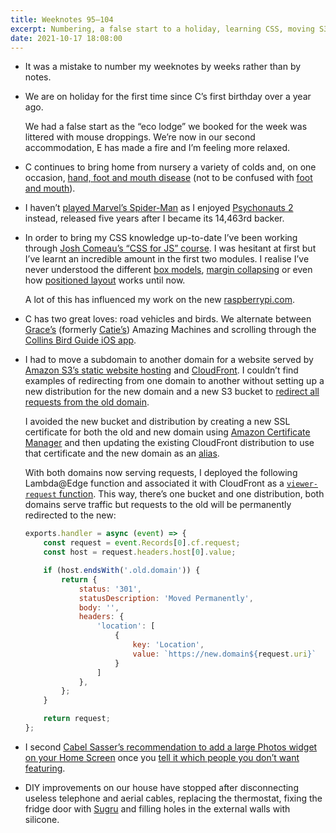 ```yaml
---
title: Weeknotes 95–104
excerpt: Numbering, a false start to a holiday, learning CSS, moving S3 static websites and an end to DIY.
date: 2021-10-17 18:08:00
---
```

-   <p id="numbering-mistake">It was a mistake to number my weeknotes by weeks rather than by notes.</p>

-   We are on holiday for the first time since C’s first birthday over a year ago.
	
    We had a false start as the “eco lodge” we booked for the week was littered with mouse droppings. We’re now in our second accommodation, E has made a fire and I’m feeling more relaxed.

-   C continues to bring home from nursery a variety of colds and, on one occasion, [hand, foot and mouth disease](https://www.nhs.uk/conditions/hand-foot-mouth-disease/) (not to be confused with [foot and mouth](https://www.gov.uk/guidance/foot-and-mouth-disease)).

-   I haven’t [played Marvel’s Spider-Man](/2021/08/15/weeknotes-83-94/) as I enjoyed [Psychonauts 2](https://www.doublefine.com/games/psychonauts-2) instead, released five years after I became its 14,463rd backer.

-   In order to bring my CSS knowledge up-to-date I’ve been working through [Josh Comeau’s “CSS for JS” course](https://css-for-js.dev/). I was hesitant at first but I’ve learnt an incredible amount in the first two modules. I realise I’ve never understood the different [box models](https://developer.mozilla.org/en-US/docs/Learn/CSS/Building_blocks/The_box_model), [margin collapsing](https://developer.mozilla.org/en-US/docs/Web/CSS/CSS_Box_Model/Mastering_margin_collapsing) or even how [positioned layout](https://developer.mozilla.org/en-US/docs/Learn/CSS/CSS_layout/Positioning) works until now.

    A lot of this has influenced my work on the new [raspberrypi.com](https://www.raspberrypi.com/).

-   C has two great loves: road vehicles and birds. We alternate between [Grace’s](https://www.bbc.co.uk/programmes/m0009mbx) (formerly [Catie’s](https://www.bbc.co.uk/programmes/p06m8m6y)) Amazing Machines and scrolling through the [Collins Bird Guide iOS app](https://apps.apple.com/gb/app/collins-bird-guide/id868827305).

-   I had to move a subdomain to another domain for a website served by [Amazon S3’s static website hosting](https://docs.aws.amazon.com/AmazonS3/latest/userguide/WebsiteHosting.html) and [CloudFront](https://aws.amazon.com/cloudfront/). I couldn’t find examples of redirecting from one domain to another without setting up a new distribution for the new domain and a new S3 bucket to [redirect all requests from the old domain](https://docs.aws.amazon.com/AmazonS3/latest/userguide/how-to-page-redirect.html#redirect-endpoint-host).

    I avoided the new bucket and distribution by creating a new SSL certificate for both the old and new domain using [Amazon Certificate Manager](https://aws.amazon.com/certificate-manager/) and then updating the existing CloudFront distribution to use that certificate and the new domain as an [alias](https://docs.aws.amazon.com/AmazonCloudFront/latest/DeveloperGuide/CNAMEs.html#CreatingCNAME).
	
    With both domains now serving requests, I deployed the following Lambda@Edge function and associated it with CloudFront as a [`viewer-request` function](https://docs.aws.amazon.com/AmazonCloudFront/latest/DeveloperGuide/lambda-cloudfront-trigger-events.html). This way, there’s one bucket and one distribution, both domains serve traffic but requests to the old will be permanently redirected to the new:

    ```javascript
    exports.handler = async (event) => {
        const request = event.Records[0].cf.request;
        const host = request.headers.host[0].value;

        if (host.endsWith('.old.domain')) {
            return {
                status: '301',
                statusDescription: 'Moved Permanently',
                body: '',
                headers: {
                    'location': [
                        {
                            key: 'Location',
                            value: `https://new.domain${request.uri}`
                        }
                    ]
                },
            };
        }

        return request;
    };
    ```

-   I second [Cabel Sasser’s recommendation to add a large Photos widget on your Home Screen](https://www.twitter.com/cabel/status/1426269188348268548) once you [tell it which people you don’t want featuring](https://www.twitter.com/cabel/status/1426270646468714496).

-   DIY improvements on our house have stopped after disconnecting useless telephone and aerial cables, replacing the thermostat, fixing the fridge door with [Sugru](https://sugru.com/) and filling holes in the external walls with silicone.
